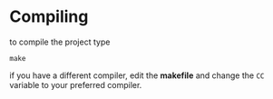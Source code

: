 # Compiling
to compile the project type
```
make
```
if you have a different compiler, edit the **makefile** and change the `CC` variable to your preferred compiler.
